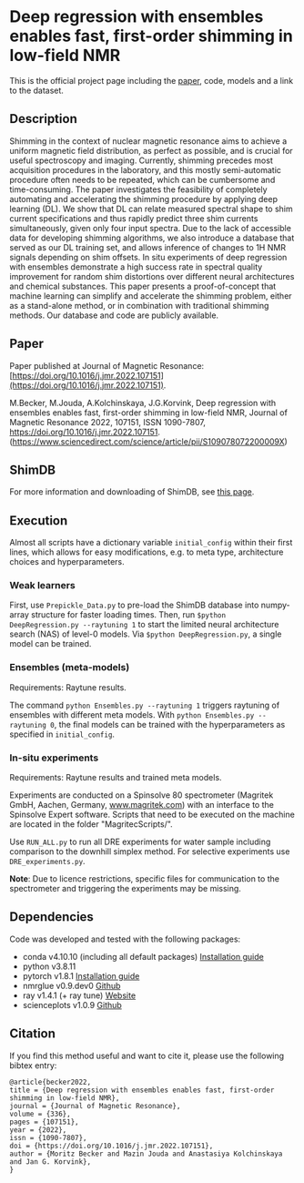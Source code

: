 # Deep regression with ensembles enables fast, first-order shimming in low-field NMR

This is the official project page including the [paper](https://doi.org/10.1016/j.jmr.2022.107151), code, models and a link to the dataset.

## Description

Shimming in the context of nuclear magnetic resonance aims to achieve a uniform magnetic field distribution, as perfect as possible, and is crucial for useful spectroscopy and imaging. Currently, shimming precedes most acquisition procedures in the laboratory, and this mostly semi-automatic procedure often needs to be repeated, which can be cumbersome and time-consuming. The paper investigates the feasibility of completely automating and accelerating the shimming procedure by applying deep learning (DL). We show that DL can relate measured spectral shape to shim current specifications and thus rapidly predict three shim currents simultaneously, given only four input spectra. Due to the lack of accessible data for developing shimming algorithms, we also introduce a database that served as our DL training set, and allows inference of changes to 1H NMR signals depending on shim offsets. In situ experiments of deep regression with ensembles demonstrate a high success rate in spectral quality improvement for random shim distortions over different neural architectures and chemical substances. This paper presents a proof-of-concept that machine learning can simplify and accelerate the shimming problem, either as a stand-alone method, or in combination with traditional shimming methods. Our database and code are publicly available.

## Paper

Paper published at Journal of Magnetic Resonance: [https://doi.org/10.1016/j.jmr.2022.107151](https://doi.org/10.1016/j.jmr.2022.107151).

M.Becker, M.Jouda, A.Kolchinskaya, J.G.Korvink, Deep regression with ensembles enables fast, first-order shimming in low-field NMR, Journal of Magnetic Resonance 2022, 107151, ISSN 1090-7807, https://doi.org/10.1016/j.jmr.2022.107151. (https://www.sciencedirect.com/science/article/pii/S109078072200009X)


## ShimDB 

For more information and downloading of ShimDB, see [this page](https://github.com/mobecks/ShimDB).

## Execution

Almost all scripts have a dictionary variable ```initial_config``` within their first lines, which allows for easy modifications, e.g. to meta type, architecture choices and hyperparameters.

### Weak learners

First, use ```Prepickle_Data.py``` to pre-load the ShimDB database into numpy-array structure for faster loading times.
Then, run ```$python DeepRegression.py --raytuning 1``` to start the limited neural architecture search (NAS) of level-0 models.
Via ```$python DeepRegression.py```, a single model can be trained.


### Ensembles (meta-models)

Requirements: Raytune results.

The command ```python Ensembles.py --raytuning 1``` triggers raytuning of ensembles with different meta models.
With ```python Ensembles.py --raytuning 0```, the final models can be trained with the hyperparameters as specified in ```initial_config```.

### In-situ experiments

Requirements: Raytune results and trained meta models.

Experiments are conducted on a Spinsolve 80 spectrometer (Magritek GmbH, Aachen, Germany, www.magritek.com) with an interface to the Spinsolve Expert software. Scripts that need to be executed on the machine are located in the folder "MagritecScripts/".

Use ```RUN_ALL.py``` to run all DRE experiments for water sample including comparison to the downhill simplex method. 
For selective experiments use ```DRE_experiments.py```.

**Note**: Due to licence restrictions, specific files for communication to the spectrometer and triggering the experiments may be missing.


## Dependencies
Code was developed and tested with the following packages: 

- conda v4.10.10 (including all default packages) [Installation guide](https://docs.anaconda.com/anaconda/install/index.html)
- python v3.8.11
- pytorch v1.8.1 [Installation guide](https://pytorch.org/get-started/locally/)
- nmrglue v0.9.dev0 [Github](https://github.com/jjhelmus/nmrglue)
- ray v1.4.1 (+ ray tune) [Website](https://docs.ray.io/en/latest/tune/index.html)
- scienceplots v1.0.9 [Github](https://github.com/garrettj403/SciencePlots)


## Citation

If you find this method useful and want to cite it, please use the following bibtex entry:

```
@article{becker2022,
title = {Deep regression with ensembles enables fast, first-order shimming in low-field NMR},
journal = {Journal of Magnetic Resonance},
volume = {336},
pages = {107151},
year = {2022},
issn = {1090-7807},
doi = {https://doi.org/10.1016/j.jmr.2022.107151},
author = {Moritz Becker and Mazin Jouda and Anastasiya Kolchinskaya and Jan G. Korvink},
}
```
